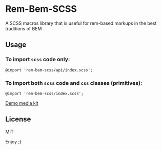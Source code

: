 # Rem-Bem-SCSS

A SCSS macros library that is useful for rem-based markups in the best traditions of BEM

## Usage

### To import `scss` code only:
~~~~
@import 'rem-bem-scss/api/index.scss';
~~~~

### To import both `scss` code and `css` classes (primitives):
~~~~
@import 'rem-bem-scss/index.scss';
~~~~

[Demo media kit](https://awesome1888.github.io/rem-bem-scss/)

## License

MIT

Enjoy ;)
